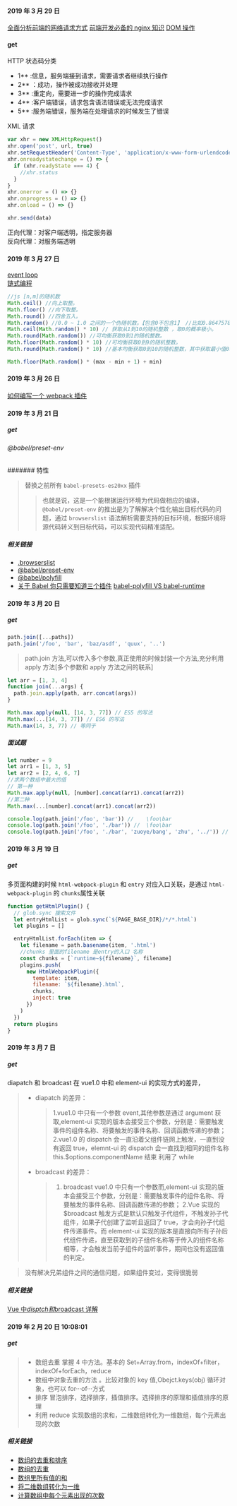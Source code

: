 #### 2019 年 3 月 29 日

[全面分析前端的网络请求方式](https://juejin.im/post/5c9ac607f265da6103588b31)
[前端开发必备的 nginx 知识](https://juejin.im/post/5c85a64d6fb9a04a0e2e038c)
[DOM 操作](https://www.w3cplus.com/javascript/DOM-manipulation-tutorial-series.html)

#### get

HTTP 状态码分类

- 1\*\* :信息，服务端接到请求，需要请求者继续执行操作
- 2\*\* ：成功，操作被成功接收并处理
- 3\*\* :重定向，需要进一步的操作完成请求
- 4\*\* :客户端错误，请求包含语法错误或无法完成请求
- 5\*\* :服务端错误，服务端在处理请求的时候发生了错误

XML 请求

```javascript
var xhr = new XMLHttpRequest()
xhr.open('post', url, true)
xhr.setRequestHeader('Content-Type', 'application/x-www-form-urlendcoded')
xhr.onreadystatechange = () => {
  if (xhr.readyState === 4) {
    //xhr.status
  }
}
xhr.onerror = () => {}
xhr.onprogress = () => {}
xhr.onload = () => {}

xhr.send(data)
```

正向代理：对客户端透明，指定服务器  
反向代理：对服务端透明

#### 2019 年 3 月 27 日

[event loop](https://segmentfault.com/a/1190000014940904)  
[链式编程](https://juejin.im/post/5c8f30606fb9a070ef60996d?utm_source=gold_browser_extension)

```javascript
//js [n,m]的随机数
Math.ceil() //向上取整。
Math.floor() //向下取整。
Math.round() //四舍五入。
Math.random() //0.0 ~ 1.0 之间的一个伪随机数。【包含0不包含1】 //比如0.8647578968666494
Math.ceil(Math.random() * 10) // 获取从1到10的随机整数 ，取0的概率极小。
Math.round(Math.random()) //可均衡获取0到1的随机整数。
Math.floor(Math.random() * 10) //可均衡获取0到9的随机整数。
Math.round(Math.random() * 10) //基本均衡获取0到10的随机整数，其中获取最小值0和最大值10的几率少一半。

Math.floor(Math.random() * (max - min + 1) + min)
```

#### 2019 年 3 月 26 日

[如何编写一个 webpack 插件](https://www.html.cn/doc/webpack2/development/how-to-write-a-plugin/)

#### 2019 年 3 月 21 日

##### get

###### @babel/preset-env

####### 特性

> 替换之前所有 `babel-presets-es20xx` 插件
>
> > 也就是说，这是一个能根据运行环境为代码做相应的编译，`@babel/preset-env` 的推出是为了解解决个性化输出目标代码的问题，通过 `browserslist` 语法解析需要支持的目标环境，根据环境将源代码转义到目标代码，可以实现代码精准适配。

##### 相关链接

- [.browserslist](https://github.com/browserslist/browserslist)
- [@babel/preset-env]()
- [@babel/polyfill]()
- [关于 Babel 你只需要知道三个插件](https://www.jianshu.com/p/0dc3bddb6da8?utm_campaign=maleskine&utm_content=note&utm_medium=seo_notes&utm_source=recommendation)
  [babel-polyfill VS babel-runtime](https://juejin.im/post/5a96859a6fb9a063523e2591)

#### 2019 年 3 月 20 日

##### get

```javascript
path.join([...paths])
path.join('/foo', 'bar', 'baz/asdf', 'quux', '..')
```

> path.join 方法,可以传入多个参数,真正使用的时候封装一个方法,充分利用 apply 方法[多个参数和 apply 方法之间的联系]

```javascript
let arr = [1, 3, 4]
function join(...args) {
  path.join.apply(path, arr.concat(args))
}

Math.max.apply(null, [14, 3, 77]) // ES5 的写法
Math.max(...[14, 3, 77]) // ES6 的写法
Math.max(14, 3, 77) // 等同于
```

##### 面试题

```javascript
let number = 9
let arr1 = [1, 3, 5]
let arr2 = [2, 4, 6, 7]
//求两个数组中最大的值
// 第一种
Math.max.apply(null, [number].concat(arr1).concat(arr2))
//第二种
Math.max(...[number].concat(arr1).concat(arr2))

console.log(path.join('/foo', 'bar')) //    \foo\bar
console.log(path.join('/foo', './bar')) //  \foo\bar
console.log(path.join('/foo', './bar', 'zuoye/bang', 'zhu', '../')) // foo\bar\zuoye\bang\
```

#### 2019 年 3 月 19 日

##### get

多页面构建的时候 `html-webpack-plugin` 和 `entry` 对应入口关联，是通过 `html-webpack-plugin` 的 `chunks`属性关联

```javascript
function getHtmlPlugin() {
  // glob.sync 搜索文件
  let entryHtmlList = glob.sync(`${PAGE_BASE_DIR}/*/*.html`)
  let plugins = []

  entryHtmlList.forEach(item => {
    let filename = path.basename(item, '.html')
    //chunks 里面的filename 是entry的入口 名称
    const chunks = [`runtime~${filename}`, filename]
    plugins.push(
      new HtmlWebpackPlugin({
        template: item,
        filename: `${filename}.html`,
        chunks,
        inject: true
      })
    )
  })
  return plugins
}
```

#### 2019 年 3 月 7 日

##### get

diapatch 和 broadcast 在 vue1.0 中和 element-ui 的实现方式的差异，

> - diapatch 的差异：
>
>   > 1.vue1.0 中只有一个参数 event,其他参数是通过 argument 获取,element-ui 实现的版本会接受三个参数，分别是：需要触发事件的组件名称、将要触发的事件名称、回调函数传递的参数；
>   > 2.vue1.0 的 dispatch 会一直沿着父组件链网上触发，一直到没有返回 true，elemnt-ui 的 dispatch 会一直找到相同的组件名称 this.\$options.componentName 结束 利用了 while
>
> - broadcast 的差异：
>   > 1.  broadcast vue1.0 中只有一个参数而,element-ui 实现的版本会接受三个参数，分别是：需要触发事件的组件名称、将要触发的事件名称、回调函数传递的参数；
>   >     2.Vue 实现的 \$broadcast 触发方式是默认只触发子代组件，不触发孙子代组件，如果子代创建了监听且返回了 true，才会向孙子代组件传递事件。而 element-ui 实现的版本是直接向所有子孙后代组件传递，直至获取到的子组件名称等于传入的组件名称相等，才会触发当前子组件的监听事件，期间也没有返回值的判定。

> 没有解决兄弟组件之间的通信问题，如果组件变过，变得很脆弱

##### 相关链接

[Vue 中$disptch 和$broadcast 详解](https://juejin.im/post/5c7fd345f265da2da771f4cd?utm_source=gold_browser_extension)

#### 2019 年 2 月 20 日 10:08:01

##### get

> - 数组去重 掌握 4 中方法。基本的 Set+Array.from，indexOf+filter，indexOf+forEach，reduce
> - 数组中对象去重的方法 。比较对象的 key 值,Obejct.keys(obj) 循环对象，也可以 for···of···方式
> - 排序 冒泡排序，选择排序，插值排序。选择排序的原理和插值排序的原理
> - 利用 reduce 实现数组的求和，二维数组转化为一维数组，每个元素出现的次数

##### 相关链接

- [数组的去重和排序](https://juejin.im/post/5c6b8db56fb9a049b41d083e)
- [数组的去重](https://developer.mozilla.org/zh-CN/docs/Web/JavaScript/Reference/Global_Objects/Array/Reduce)
- [数组里所有值的和](https://developer.mozilla.org/zh-CN/docs/Web/JavaScript/Reference/Global_Objects/Array/Reduce)
- [将二维数组转化为一维](https://developer.mozilla.org/zh-CN/docs/Web/JavaScript/Reference/Global_Objects/Array/Reduce)
- [计算数组中每个元素出现的次数](https://developer.mozilla.org/zh-CN/docs/Web/JavaScript/Reference/Global_Objects/Array/Reduce)
